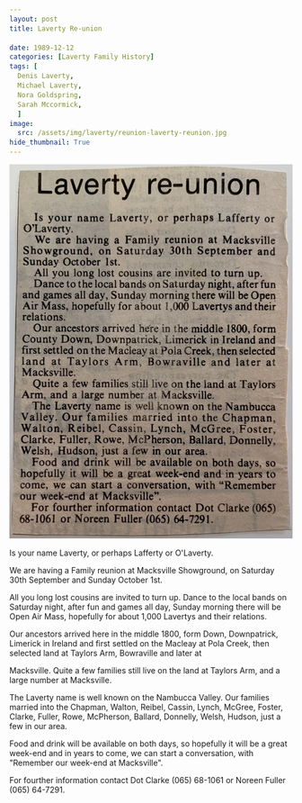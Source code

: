 ```yaml
---
layout: post
title: Laverty Re-union

date: 1989-12-12
categories: [Laverty Family History]
tags: [
  Denis Laverty, 
  Michael Laverty,
  Nora Goldspring,
  Sarah Mccormick,
  ]
image:
  src: /assets/img/laverty/reunion-laverty-reunion.jpg
hide_thumbnail: True
---
```


![](/assets/img/laverty/reunion-laverty-reunion.jpg)

Is your name Laverty, or perhaps Lafferty or O'Laverty.

We are having a Family reunion at Macksville Showground, on Saturday 30th September and Sunday October 1st.

All you long lost cousins are invited to turn up. Dance to the local bands on Saturday night, after fun and games all day, Sunday morning there will be Open Air Mass, hopefully for about 1,000 Lavertys and their relations.

Our ancestors arrived here in the middle 1800, form Down, Downpatrick, Limerick in Ireland and first settled on the Macleay at Pola Creek, then selected land at Taylors Arm, Bowraville and later at

Macksville. Quite a few families still live on the land at Taylors Arm, and a large number at Macksville.

The Laverty name is well known on the Nambucca Valley. Our families married into the Chapman, Walton, Reibel, Cassin, Lynch, McGree, Foster, Clarke, Fuller, Rowe, McPherson, Ballard, Donnelly, Welsh, Hudson, just a few in our area.

Food and drink will be available on both days, so hopefully it will be a great week-end and in years to come, we can start a conversation, with "Remember our week-end at Macksville".

For fourther information contact Dot Clarke (065) 68-1061 or Noreen Fuller (065) 64-7291.

